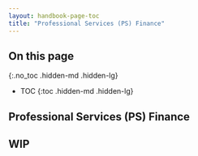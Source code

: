 ```yaml
---
layout: handbook-page-toc
title: "Professional Services (PS) Finance"
---
```


## On this page
{:.no_toc .hidden-md .hidden-lg}

- TOC
{:toc .hidden-md .hidden-lg}

## Professional Services (PS) Finance

## WIP
